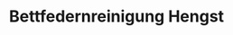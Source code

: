 ---
title: "Bettfedernreinigung Hengst"
url: /oederan/bettfedernreinigung-hengst/
shop: Wäscherei
---